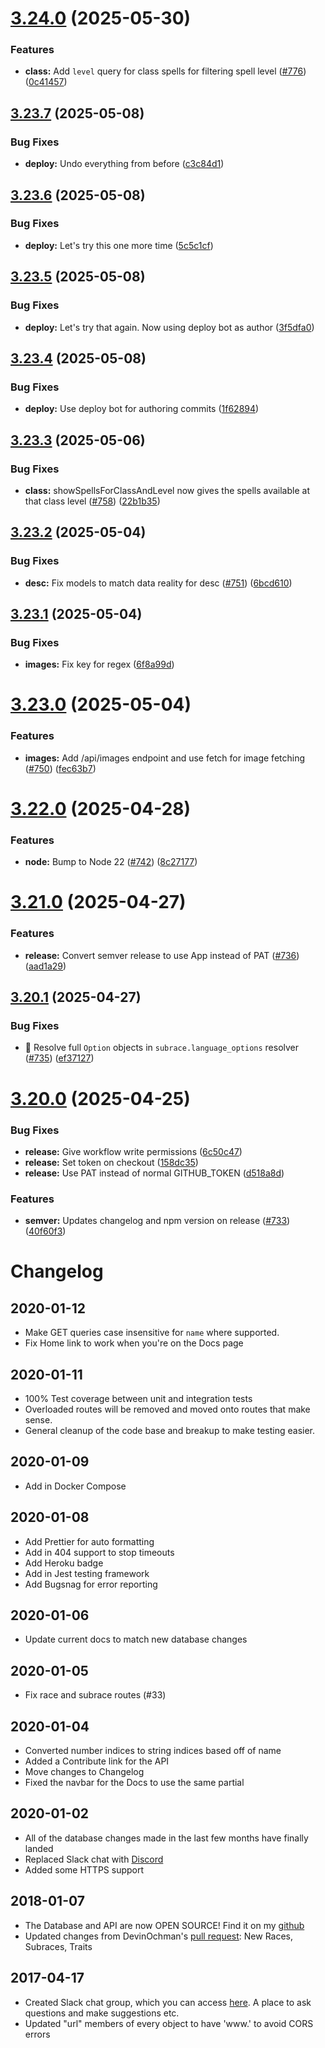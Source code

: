 # [3.24.0](https://github.com/5e-bits/5e-srd-api/compare/v3.23.7...v3.24.0) (2025-05-30)


### Features

* **class:** Add `level` query for class spells for filtering spell level ([#776](https://github.com/5e-bits/5e-srd-api/issues/776)) ([0c41457](https://github.com/5e-bits/5e-srd-api/commit/0c414571ea409c37c15d1b82d1da86844cf18ba9))

## [3.23.7](https://github.com/5e-bits/5e-srd-api/compare/v3.23.6...v3.23.7) (2025-05-08)


### Bug Fixes

* **deploy:** Undo everything from before ([c3c84d1](https://github.com/5e-bits/5e-srd-api/commit/c3c84d1b20ce930ed1afb558c26955a049ca9560))

## [3.23.6](https://github.com/5e-bits/5e-srd-api/compare/v3.23.5...v3.23.6) (2025-05-08)


### Bug Fixes

* **deploy:** Let's try this one more time ([5c5c1cf](https://github.com/5e-bits/5e-srd-api/commit/5c5c1cfa774826837114014e7dbdf9e150e865d3))

## [3.23.5](https://github.com/5e-bits/5e-srd-api/compare/v3.23.4...v3.23.5) (2025-05-08)


### Bug Fixes

* **deploy:** Let's try that again. Now using deploy bot as author ([3f5dfa0](https://github.com/5e-bits/5e-srd-api/commit/3f5dfa04c60144c82086829039edb73a8bc9055e))

## [3.23.4](https://github.com/5e-bits/5e-srd-api/compare/v3.23.3...v3.23.4) (2025-05-08)


### Bug Fixes

* **deploy:** Use deploy bot for authoring commits ([1f62894](https://github.com/5e-bits/5e-srd-api/commit/1f628949cd218d5939dd8b6f68c702f2355761ba))

## [3.23.3](https://github.com/5e-bits/5e-srd-api/compare/v3.23.2...v3.23.3) (2025-05-06)


### Bug Fixes

* **class:** showSpellsForClassAndLevel now gives the spells available at that class level ([#758](https://github.com/5e-bits/5e-srd-api/issues/758)) ([22b1b35](https://github.com/5e-bits/5e-srd-api/commit/22b1b351e7355bcdde04c5fd2fee0c967fb4f2f5))

## [3.23.2](https://github.com/5e-bits/5e-srd-api/compare/v3.23.1...v3.23.2) (2025-05-04)


### Bug Fixes

* **desc:** Fix models to match data reality for desc ([#751](https://github.com/5e-bits/5e-srd-api/issues/751)) ([6bcd610](https://github.com/5e-bits/5e-srd-api/commit/6bcd610df4cccc57d79e8ff3b075fee356c34f04))

## [3.23.1](https://github.com/5e-bits/5e-srd-api/compare/v3.23.0...v3.23.1) (2025-05-04)


### Bug Fixes

* **images:** Fix key for regex ([6f8a99d](https://github.com/5e-bits/5e-srd-api/commit/6f8a99da050ff4ce0c57bfc5377fcdf57b42f60c))

# [3.23.0](https://github.com/5e-bits/5e-srd-api/compare/v3.22.0...v3.23.0) (2025-05-04)


### Features

* **images:** Add /api/images endpoint and use fetch for image fetching ([#750](https://github.com/5e-bits/5e-srd-api/issues/750)) ([fec63b7](https://github.com/5e-bits/5e-srd-api/commit/fec63b78ac075ca8c093896f6bd6c8519ac9870b))

# [3.22.0](https://github.com/5e-bits/5e-srd-api/compare/v3.21.0...v3.22.0) (2025-04-28)


### Features

* **node:** Bump to Node 22 ([#742](https://github.com/5e-bits/5e-srd-api/issues/742)) ([8c27177](https://github.com/5e-bits/5e-srd-api/commit/8c271775661473764295d71bc681a31bda6dd01c))

# [3.21.0](https://github.com/5e-bits/5e-srd-api/compare/v3.20.1...v3.21.0) (2025-04-27)


### Features

* **release:** Convert semver release to use App instead of PAT ([#736](https://github.com/5e-bits/5e-srd-api/issues/736)) ([aad1a29](https://github.com/5e-bits/5e-srd-api/commit/aad1a29c459bed41daa73af09c4d64db9dcab770))

## [3.20.1](https://github.com/5e-bits/5e-srd-api/compare/v3.20.0...v3.20.1) (2025-04-27)


### Bug Fixes

* :bug: Resolve full `Option` objects in `subrace.language_options` resolver ([#735](https://github.com/5e-bits/5e-srd-api/issues/735)) ([ef37127](https://github.com/5e-bits/5e-srd-api/commit/ef37127a68c0303c51d62d21835baa595b742435))

# [3.20.0](https://github.com/5e-bits/5e-srd-api/compare/v3.19.0...v3.20.0) (2025-04-25)


### Bug Fixes

* **release:** Give workflow write permissions ([6c50c47](https://github.com/5e-bits/5e-srd-api/commit/6c50c47f0a599967c8e0ac6cea271452cbf696f9))
* **release:** Set token on checkout ([158dc35](https://github.com/5e-bits/5e-srd-api/commit/158dc35bde5efb687e7c937c038e7ba54e9bc352))
* **release:** Use PAT instead of normal GITHUB_TOKEN ([d518a8d](https://github.com/5e-bits/5e-srd-api/commit/d518a8d8eb1cca5ea399fb3d3ce97c7bd0fba618))


### Features

* **semver:** Updates changelog and npm version on release ([#733](https://github.com/5e-bits/5e-srd-api/issues/733)) ([40f60f3](https://github.com/5e-bits/5e-srd-api/commit/40f60f39ea1ed10d1b2b27f7e53c3d0fe6a7a9be))

# Changelog

## 2020-01-12

- Make GET queries case insensitive for `name` where supported.
- Fix Home link to work when you're on the Docs page

## 2020-01-11

- 100% Test coverage between unit and integration tests
- Overloaded routes will be removed and moved onto routes that make sense.
- General cleanup of the code base and breakup to make testing easier.

## 2020-01-09

- Add in Docker Compose

## 2020-01-08

- Add Prettier for auto formatting
- Add in 404 support to stop timeouts
- Add Heroku badge
- Add in Jest testing framework
- Add Bugsnag for error reporting

## 2020-01-06

- Update current docs to match new database changes

## 2020-01-05

- Fix race and subrace routes (#33)

## 2020-01-04

- Converted number indices to string indices based off of name
- Added a Contribute link for the API
- Move changes to Changelog
- Fixed the navbar for the Docs to use the same partial

## 2020-01-02

- All of the database changes made in the last few months have finally landed
- Replaced Slack chat with <a href="https://discord.gg/TQuYTv7">Discord</a>
- Added some HTTPS support

## 2018-01-07

- The Database and API are now OPEN SOURCE! Find it on my <a href="http://github.com/bagelbits">github</a>
- Updated changes from DevinOchman's <a href="https://github.com/adrpadua/5e-database/pull/3">pull request</a>: New Races, Subraces, Traits

## 2017-04-17

- Created Slack chat group, which you can access <a href="http://dnd-5e-api-slack.herokuapp.com/">here</a>. A place to ask questions and make suggestions etc.
- Updated "url" members of every object to have 'www.' to avoid CORS errors
